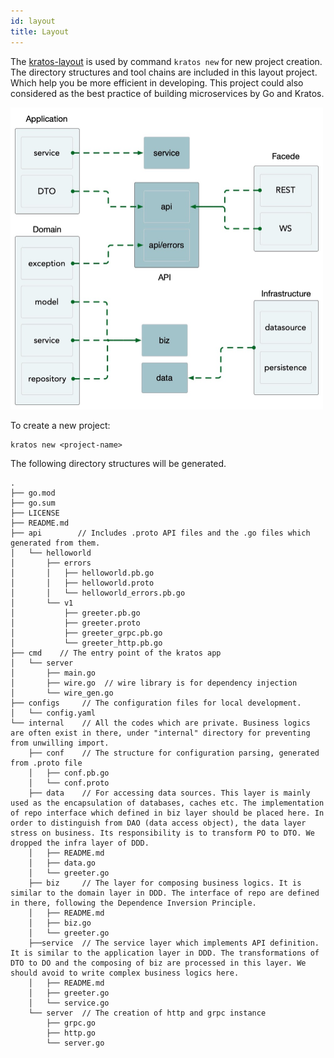 ```yaml
---
id: layout
title: Layout 
---
```

The [kratos-layout](https://github.com/go-kratos/kratos-layout) is used by command `kratos new` for new project creation. The directory structures and tool chains are included in this layout project. Which help you be more efficient in developing. This project could also considered as the best practice of building microservices by Go and Kratos.

<img src="/images/ddd.jpg" alt="kratos ddd" width="500px" />

To create a new project:

```
kratos new <project-name>
```

The following directory structures will be generated.

```
.
├── go.mod           
├── go.sum
├── LICENSE
├── README.md
├── api        // Includes .proto API files and the .go files which generated from them.
│   └── helloworld
│       ├── errors
│       │   ├── helloworld.pb.go
│       │   ├── helloworld.proto
│       │   └── helloworld_errors.pb.go
│       └── v1
│           ├── greeter.pb.go
│           ├── greeter.proto
│           ├── greeter_grpc.pb.go
│           └── greeter_http.pb.go
├── cmd    // The entry point of the kratos app
│   └── server
│       ├── main.go
│       ├── wire.go  // wire library is for dependency injection
│       └── wire_gen.go
├── configs     // The configuration files for local development.
│   └── config.yaml
└── internal    // All the codes which are private. Business logics are often exist in there, under "internal" directory for preventing from unwilling import.
    ├── conf    // The structure for configuration parsing, generated from .proto file
    │   ├── conf.pb.go
    │   └── conf.proto
    ├── data    // For accessing data sources. This layer is mainly used as the encapsulation of databases, caches etc. The implementation of repo interface which defined in biz layer should be placed here. In order to distinguish from DAO (data access object), the data layer stress on business. Its responsibility is to transform PO to DTO. We dropped the infra layer of DDD.
    │   ├── README.md
    │   ├── data.go
    │   └── greeter.go
    ├── biz     // The layer for composing business logics. It is similar to the domain layer in DDD. The interface of repo are defined in there, following the Dependence Inversion Principle.
    │   ├── README.md
    │   ├── biz.go
    │   └── greeter.go
    ├──service  // The service layer which implements API definition. It is similar to the application layer in DDD. The transformations of DTO to DO and the composing of biz are processed in this layer. We should avoid to write complex business logics here. 
    │   ├── README.md
    │   ├── greeter.go
    │   └── service.go
    └── server  // The creation of http and grpc instance
        ├── grpc.go
        ├── http.go
        └── server.go
```
